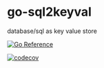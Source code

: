 # go-sql2keyval
database/sql as key value store

[![Go Reference](https://pkg.go.dev/badge/github.com/takanoriyanagitani/go-sql2keyval.svg)](https://pkg.go.dev/github.com/takanoriyanagitani/go-sql2keyval)

[![codecov](https://codecov.io/gh/takanoriyanagitani/go-sql2keyval/branch/main/graph/badge.svg?token=Z8WNYY3RTI)](https://codecov.io/gh/takanoriyanagitani/go-sql2keyval)
